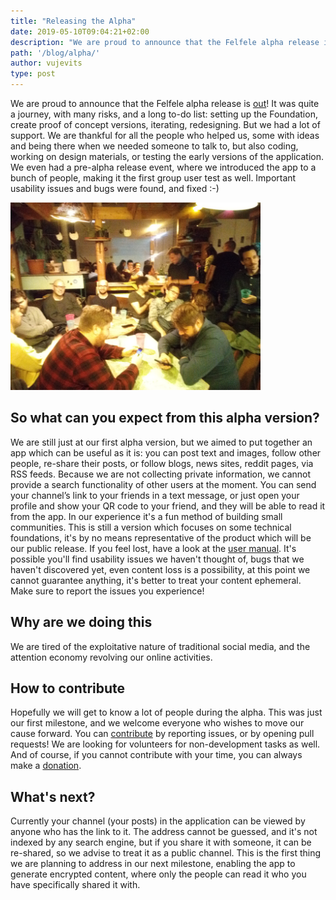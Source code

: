 ```yaml
---
title: "Releasing the Alpha"
date: 2019-05-10T09:04:21+02:00
description: "We are proud to announce that the Felfele alpha release is out!"
path: '/blog/alpha/'
author: vujevits
type: post
---
```


We are proud to announce that the Felfele alpha release is [out](/app)! It was quite a journey, with many risks, and a long to-do list: setting up the Foundation, create proof of concept versions, iterating, redesigning. But we had a lot of support. We are thankful for all the people who helped us, some with ideas and being there when we needed someone to talk to, but also coding, working on design materials, or testing the early versions of the application. We even had a pre-alpha release event, where we introduced the app to a bunch of people, making it the first group user test as well. Important usability issues and bugs were found, and fixed :-)

![](./user_group.png)

## So what can you expect from this alpha version?
We are still just at our first alpha version, but we aimed to put together an app which can be useful as it is: you can post text and images, follow other people, re-share their posts, or follow blogs, news sites, reddit pages, via RSS feeds. Because we are not collecting private information, we cannot provide a search functionality of other users at the moment. You can send your channel’s link to your friends in a text message, or just open your profile and show your QR code to your friend, and they will be able to read it from the app. In our experience it's a fun method of building small communities. This is still a version which focuses on some technical foundations, it's by no means representative of the product which will be our public release. If you feel lost, have a look at the [user manual](/blog/manual-1). It's possible you'll find usability issues we haven't thought of, bugs that we haven't discovered yet, even content loss is a possibility, at this point we cannot guarantee anything, it's better to treat your content ephemeral. Make sure to report the issues you experience!


## Why are we doing this
We are tired of the exploitative nature of traditional social media, and the attention economy revolving our online activities.

## How to contribute
Hopefully we will get to know a lot of people during the alpha. This was just our first milestone, and we welcome everyone who wishes to move our cause forward. You can [contribute](https://github.com/felfele/felfele/blob/master/CONTRIBUTING.md) by reporting issues, or by opening pull requests! We are looking for volunteers for non-development tasks as well. And of course, if you cannot contribute with your time, you can always make a [donation](https://felfele.com/donation).


## What's next?
Currently your channel (your posts) in the application can be viewed by anyone who has the link to it. The address cannot be guessed, and it's not indexed by any search engine, but if you share it with someone, it can be re-shared, so we advise to treat it as a public channel. This is the first thing we are planning to address in our next milestone, enabling the app to generate encrypted content, where only the people can read it who you have specifically shared it with.

